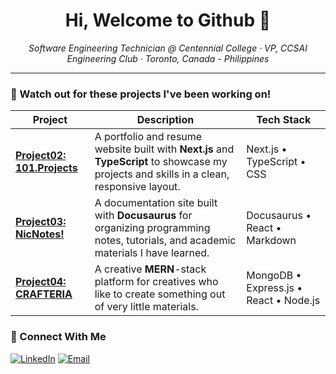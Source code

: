 <h1 align="center"> Hi, Welcome to Github 👋</h1>
<p align="center">
  <em>Software Engineering Technician @ Centennial College · VP, CCSAI Engineering Club · Toronto, Canada - Philippines</em>
</p>

---
### 🚀 Watch out for these projects I've been working on!

| Project | Description | Tech Stack |
|----------|--------------|-------------|
| [**Project02: 101.Projects**](https://github.com/Steven101projects/Project2.NextJS-101.projects) | A portfolio and resume website built with **Next.js** and **TypeScript** to showcase my projects and skills in a clean, responsive layout. | Next.js • TypeScript • CSS |
| [**Project03: NicNotes!**](https://github.com/Steven101projects/Project3-Docusaurus-NicNotes) | A documentation site built with **Docusaurus** for organizing programming notes, tutorials, and academic materials I have learned.| Docusaurus • React • Markdown |
| [**Project04: CRAFTERIA**](https://github.com/Steven101projects/Project04-CRAFTERIA) | A creative **MERN**-stack platform for creatives who like to create something out of very little materials. | MongoDB • Express.js • React • Node.js |

### 🤝 Connect With Me

[![LinkedIn](https://img.shields.io/badge/LinkedIn-0A66C2?style=for-the-badge&logo=linkedin&logoColor=white)](https://www.linkedin.com/in/nico-steven-castro-5a5285332/)
[![Email](https://img.shields.io/badge/Email-D14836?style=for-the-badge&logo=gmail&logoColor=white)](mailto:castroconi101@gmail.com)
